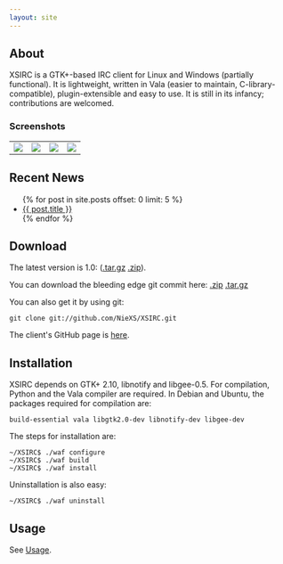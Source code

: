 ```yaml
---
layout: site
---
```


About
-----

XSIRC is a GTK+-based IRC client for Linux and Windows (partially functional). It is lightweight, written in Vala (easier to maintain, C-library-compatible), plugin-extensible and easy to use. It is still in its infancy; contributions are welcomed.

### Screenshots

<table>
<tr>
<td>
<a target='_blank' href='http://img87.imageshack.us/img87/4462/xsirccurrent.png'><img src='http://img87.imageshack.us/img87/4462/xsirccurrent.th.png' border='0'/></a></td>
<td>
<a target='_blank' href='http://img690.imageshack.us/img690/8237/xsircprefs.png'><img src='http://img690.imageshack.us/img690/8237/xsircprefs.th.png' border='0'/></a></td>
<td>
<a target='_blank' href='http://img823.imageshack.us/img823/8237/xsircprefs.png'><img src='http://img823.imageshack.us/img823/8237/xsircprefs.th.png' border='0'/></a></td>
<td>
<a target='_blank' href='http://img593.imageshack.us/img593/8223/xsircnetworkprefs.png'><img src='http://img593.imageshack.us/img593/8223/xsircnetworkprefs.th.png' border='0'/></a></td>
</tr>
</table>

Recent News
-----------

<ul>
{% for post in site.posts offset: 0 limit: 5 %}
<li><a href="{{ post.url }}">{{ post.title }}</a></li>
{% endfor %}
</ul>

Download
--------

The latest version is 1.0: ([.tar.gz](https://github.com/NieXS/XSIRC/tarball/v1.0) [.zip](https://github.com/NieXS/XSIRC/zipball/v1.0)).

You can download the bleeding edge git commit here: [.zip](https://github.com/NieXS/XSIRC/zipball/master) [.tar.gz](https://github.com/NieXS/XSIRC/tarball/master)

You can also get it by using git:

	git clone git://github.com/NieXS/XSIRC.git

The client's GitHub page is [here](http://github.com/NieXS/XSIRC).

Installation
------------

XSIRC depends on GTK+ 2.10, libnotify and libgee-0.5. For compilation, Python and the Vala compiler are required. In Debian and Ubuntu, the packages required for compilation are:

	build-essential vala libgtk2.0-dev libnotify-dev libgee-dev

The steps for installation are:

	~/XSIRC$ ./waf configure
	~/XSIRC$ ./waf build
	~/XSIRC$ ./waf install

Uninstallation is also easy:

	~/XSIRC$ ./waf uninstall


Usage
-----

See [Usage](manual).
